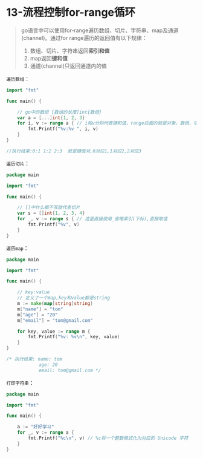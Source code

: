 # 13-流程控制for-range循环

> go语言中可以使用for-range遍历数组、切片、字符串、map及通道(channel)。通过for range遍历的返回值有以下规律：
> 1. 数组、切片、字符串返回**索引和值**
> 2. map返回**键和值**
> 3. 通道(channel)只返回通道内的值

`遍历数组`：
```go
import "fmt"

func main() {

    // go中的数组 [数组的长度]int{数组}
    var a = [...]int{1, 2, 3}
    for i, v := range a { // i和v分别代表键和值，range后面的就是对象，数组、切片等都可以
        fmt.Printf("%v:%v ", i, v)
    }
}

//执行结果:0:1 1:2 2:3  就是键值对,0对应1,1对应2,2对应3
```
`遍历切片`：
```go
package main

import "fmt"

func main() {

    // []中什么都不写就代表切片
    var s = []int{1, 2, 3, 4}
    for _, v := range s { // 这里直接使用_省略索引(下标),直接取值
        fmt.Printf("%v", v)
    }
}
```
`遍历map`：
```go
package main

import "fmt"

func main() {

    // key:value
    // 定义了一个map,key和value都是string
    m := make(map[string]string)
    m["name"] = "tom"
    m["age"] = "20"
    m["email"] = "tom@gmail.com"

    for key, value := range m {
        fmt.Printf("%v: %v\n", key, value)
    }
}

/* 执行结果: name: tom
            age: 20
            email: tom@gmail.com */
```
`打印字符串`：
```go
package main

import "fmt"

func main() {

    a := "好好学习"
    for _, v := range a {
        fmt.Printf("%c\n", v) // %c将一个整数格式化为对应的 Unicode 字符
    }
}
```